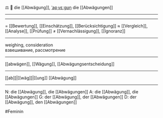 ⚖️ 🔴 die [[Abwägung]], [ˈapˌvɛːɡʊŋ](https://youglish.com/pronounce/Abwägung/german)
die [[Abwägungen]]

---

---

= [[Bewertung]], [[Einschätzung]], [[Berücksichtigung]]
≈ [[Vergleich]], [[Analyse]], [[Prüfung]]
≠ [[Vernachlässigung]], [[Ignoranz]]

---

weighing, consideration  
взвешивание, рассмотрение

---

[[abwägen]], [[Wägung]], [[Abwägungsentscheidung]]

---

[[ab]]|[[wäg]]|[[ung]]
[[Abwägung]]

---

N: die [[Abwägung]], die [[Abwägungen]]
A: die [[Abwägung]], die [[Abwägungen]]
G: der [[Abwägung]], der [[Abwägungen]]
D: der [[Abwägung]], den [[Abwägungen]]

#Feminin
